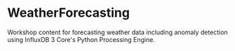 # WeatherForecasting
Workshop content for forecasting weather data including anomaly detection using InfluxDB 3 Core's Python Processing Engine.
